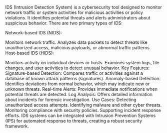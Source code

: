 IDS (Intrusion Detection System) is a cybersecurity tool designed to monitor network traffic or system activities for malicious activities or policy violations. It identifies potential threats and alerts administrators about suspicious behavior. There are two primary types of IDS:

Network-based IDS (NIDS):

Monitors network traffic.
Analyzes data packets to detect threats like unauthorized access, malicious payloads, or abnormal traffic patterns.
Host-based IDS (HIDS):

Monitors activity on individual devices or hosts.
Examines system logs, file changes, and user activities to detect unusual behavior.
Key Features:
Signature-based Detection: Compares traffic or activities against a database of known attack patterns (signatures).
Anomaly-based Detection: Identifies deviations from normal behavior, which may indicate new or unknown threats.
Real-time Alerts: Provides immediate notifications when potential threats are detected.
Log Analysis: Offers detailed information about incidents for forensic investigation.
Use Cases:
Detecting unauthorized access attempts.
Identifying malware and other cyber threats.
Monitoring compliance with security policies.
Supporting incident response efforts.
IDS systems can be integrated with Intrusion Prevention Systems (IPS) for automated response to threats, creating a robust security framework.
